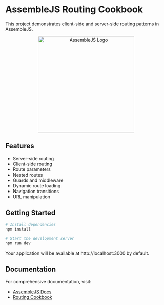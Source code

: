 # AssembleJS Routing Cookbook

This project demonstrates client-side and server-side routing patterns in AssembleJS.

<p align="center">
  <img
    src="https://assemblejs.com/logo.png"
    alt="AssembleJS Logo"
    width="300"
  />
</p>

## Features

- Server-side routing
- Client-side routing
- Route parameters
- Nested routes
- Guards and middleware
- Dynamic route loading
- Navigation transitions
- URL manipulation

## Getting Started

```bash
# Install dependencies
npm install

# Start the development server
npm run dev
```

Your application will be available at http://localhost:3000 by default.

## Documentation

For comprehensive documentation, visit:
- [AssembleJS Docs](https://assemblejs.com/docs)
- [Routing Cookbook](https://assemblejs.com/docs/cookbook/routing)